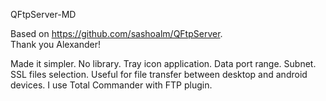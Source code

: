 QFtpServer-MD

Based on https://github.com/sashoalm/QFtpServer. \
Thank you Alexander!

Made it simpler. No library. Tray icon application. Data port range. Subnet. SSL files selection.
Useful for file transfer between desktop and android devices. I use Total Commander with FTP plugin.

